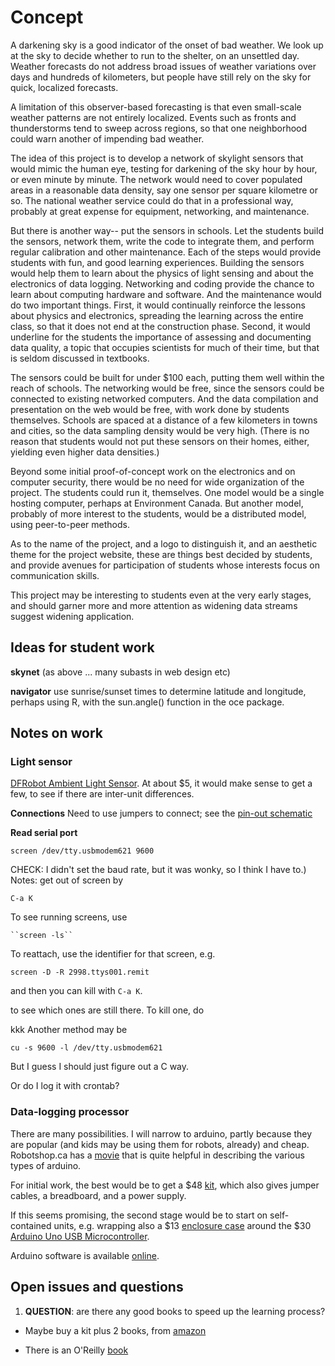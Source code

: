 # Concept

A darkening sky is a good indicator of the onset of bad weather.  We look up at
the sky to decide whether to run to the shelter, on an unsettled day.  Weather
forecasts do not address broad issues of weather variations over days and
hundreds of kilometers, but people have still rely on the sky for quick,
localized forecasts.  

A limitation of this observer-based forecasting is that even small-scale
weather patterns are not entirely localized.  Events such as fronts and
thunderstorms tend to sweep across regions, so that one neighborhood could warn
another of impending bad weather.

The idea of this project is to develop a network of skylight sensors that would
mimic the human eye, testing for darkening of the sky hour by hour, or even
minute by minute.  The network would need to cover populated areas in a
reasonable data density, say one sensor per square kilometre or so.  The
national weather service could do that in a professional way, probably at great
expense for equipment, networking, and maintenance. 

But there is another way-- put the sensors in schools.  Let the students build
the sensors, network them, write the code to integrate them, and perform
regular calibration and other maintenance.   Each of the steps would provide
students with fun, and good learning experiences.  Building the sensors would
help them to learn about the physics of light sensing and about the electronics
of data logging.  Networking and coding provide the chance to learn about
computing hardware and software.  And the maintenance would do two important
things.  First, it would continually reinforce the lessons about physics and
electronics, spreading the learning across the entire class, so that it does
not end at the construction phase.  Second,  it would underline for the
students the importance of assessing and documenting data quality, a topic that
occupies scientists for much of their time, but that is seldom discussed in
textbooks.

The sensors could be built for under $100 each, putting them well within the
reach of schools.  The networking would be free, since the sensors could be
connected to existing networked computers.  And the data compilation and
presentation on the web would be free, with work done by students themselves.
Schools are spaced at a distance of a few kilometers in towns and cities, so
the data sampling density would be very high.  (There is no reason that
students would not put these sensors on their homes, either, yielding even
higher data densities.)

Beyond some initial proof-of-concept work on the electronics and on computer
security, there would be no need for wide organization of the project.  The
students could run it, themselves.  One model would be a single hosting
computer, perhaps at Environment Canada.  But another model, probably of more
interest to the students, would be a distributed model, using peer-to-peer
methods.

As to the name of the project, and a logo to distinguish it, and an aesthetic
theme for the project website, these are things best decided by students, and
provide avenues for participation of students whose interests focus on
communication skills.

This project may be interesting to students even at the very early stages, and
should garner more and more attention as widening data streams suggest widening
application.

## Ideas for student work

**skynet** (as above ... many subasts in web design etc)

**navigator** use sunrise/sunset times to determine latitude and longitude, perhaps using R, with the sun.angle() function in the oce package.



## Notes on work

### Light sensor

[DFRobot Ambient Light
Sensor](http://www.robotshop.ca/dfrobot-ambient-light-sensor-1.html).  At about
$5, it would make sense to get a few, to see if there are inter-unit
differences.  

**Connections** Need to use jumpers to connect; see the [pin-out
schematic](http://www.dfrobot.com/wiki/index.php?title=DFRobot_Ambient_Light_Sensor_(SKU:DFR0026_))

**Read serial port**

    screen /dev/tty.usbmodem621 9600

CHECK: I didn't set the baud rate, but it was wonky, so I think I have to.)  Notes: get out of screen by

    C-a K

To see running screens, use

    ``screen -ls``
To reattach, use the identifier for that screen, e.g.

    screen -D -R 2998.ttys001.remit

and then you can kill with ``C-a K``.

to see which ones are still there.  To kill one, do

kkk
Another method may be 

    cu -s 9600 -l /dev/tty.usbmodem621

But I guess I should just figure out a C way. 

Or do I log it with crontab?

### Data-logging processor

There are many possibilities.  I will narrow to arduino, partly because they
are popular (and kids may be using them for robots, already) and cheap.
Robotshop.ca has a [movie](http://youtu.be/yYjtB_3en4s) that is quite helpful in
describing the various types of arduino.

For initial work, the best would be to get a $48
[kit](http://www.robotshop.ca/robotshop-arduino-basic-kit-7.html), which also
gives jumper cables, a breadboard, and a power supply.

If this seems promising, the second stage would be to start on self-contained
units, e.g. wrapping also a $13 
[enclosure case](http://www.robotshop.ca/sfe-arduino-project-enclosure.html) around the $30
[Arduino Uno USB Microcontroller](https://admin.robotshop.ca/productinfo.aspx?pc=rb-ard-18).

Arduino software is available [online](http://arduino.cc/en/Main/Software).

## Open issues and questions

1. **QUESTION**: are there any good books to speed up the learning process?

* Maybe buy a kit plus 2 books, from [amazon](http://www.amazon.com/Arduino-UNO-board/dp/B004CG4CN4/ref=pd_sim_b_6)

* There is an O'Reilly 
[book](http://www.amazon.com/Arduino-Cookbook-Oreilly-Cookbooks-Margolis/dp/0596802471/ref=pd_sim_b_13)
